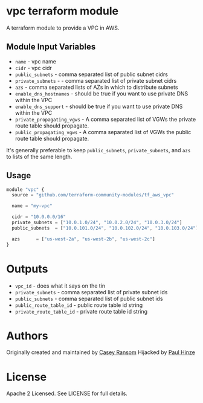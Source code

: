 vpc terraform module
===========

A terraform module to provide a VPC in AWS.


Module Input Variables
----------------------

- `name` - vpc name
- `cidr` - vpc cidr
- `public_subnets` - comma separated list of public subnet cidrs
- `private_subnets` - - comma separated list of private subnet cidrs
- `azs` - comma separated lists of AZs in which to distribute subnets
- `enable_dns_hostnames` - should be true if you want to use private DNS within the VPC
- `enable_dns_support` - should be true if you want to use private DNS within the VPC
- `private_propagating_vgws` - A comma separated list of VGWs the private route table should propagate.
- `public_propagating_vgws` - A comma separated list of VGWs the public route table should propagate.

It's generally preferable to keep `public_subnets`, `private_subnets`, and
`azs` to lists of the same length.

Usage
-----

```js
module "vpc" {
  source = "github.com/terraform-community-modules/tf_aws_vpc"

  name = "my-vpc"

  cidr = "10.0.0.0/16"
  private_subnets = ["10.0.1.0/24", "10.0.2.0/24", "10.0.3.0/24"]
  public_subnets  = ["10.0.101.0/24", "10.0.102.0/24", "10.0.103.0/24"]

  azs      = ["us-west-2a", "us-west-2b", "us-west-2c"]
}
```

Outputs
=======

 - `vpc_id` - does what it says on the tin
 - `private_subnets` - comma separated list of private subnet ids
 - `public_subnets` - comma separated list of public subnet ids
 - `public_route_table_id` - public route table id string
 - `private_route_table_id` - private route table id string

Authors
=======

Originally created and maintained by [Casey Ransom](https://github.com/cransom)
Hijacked by [Paul Hinze](https://github.com/phinze)

License
=======

Apache 2 Licensed. See LICENSE for full details.
